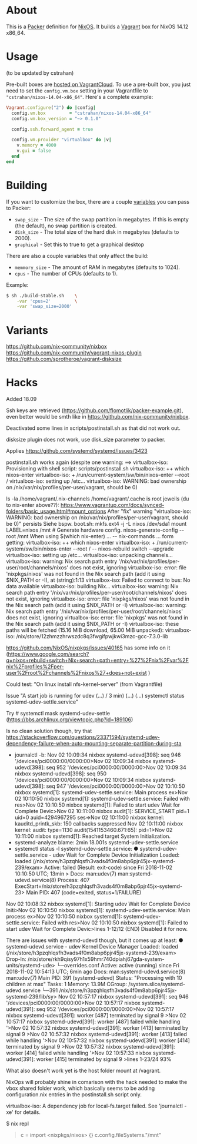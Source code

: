 # About

This is a [Packer](http://packer.io) definition for [NixOS](http://nixos.org). It
builds a [Vagrant](http://www.vagrantup.com/) box for NixOS 14.12
x86_64.

# Usage

(to be updated by cstrahan)

Pre-built boxes are [hosted on
VagrantCloud](https://vagrantcloud.com/cstrahan). To use a pre-built
box, you just need to set the `config.vm.box` setting in your
Vagrantfile to `"cstrahan/nixos-14.04-x86_64"`. Here's a complete
example:

``` ruby
Vagrant.configure("2") do |config|
  config.vm.box         = "cstrahan/nixos-14.04-x86_64"
  config.vm.box_version = "~> 0.1.0"

  config.ssh.forward_agent = true

  config.vm.provider "virtualbox" do |v|
    v.memory = 4000
    v.gui = false
  end
end
```

# Building

If you want to customize the box, there are a couple
[variables](http://www.packer.io/docs/templates/user-variables.html) you can
pass to Packer:

* `swap_size` - The size of the swap partition in megabytes. If this is empty (the
  default), no swap partition is created.
* `disk_size` - The total size of the hard disk in megabytes (defaults
  to 2000).
* `graphical` - Set this to true to get a graphical desktop

There are also a couple variables that only affect the build:

* `memmory_size` - The amount of RAM in megabytes (defaults to 1024).
* `cpus` - The number of CPUs (defaults to 1).

Example:

``` bash
$ sh ./build-stable.sh    \
    -var 'cpus=2'         \
    -var 'swap_size=2000'
```

# Variants

https://github.com/nix-community/nixbox  
https://github.com/nix-community/vagrant-nixos-plugin  
https://github.com/sprotheroe/vagrant-disksize  

# Hacks

Added 18.09  

Ssh keys are retrieved (https://github.com/flomotlik/packer-example.git), even better would be smth like in https://github.com/nix-community/nixbox.

Deactivated some lines in scripts/postinstall.sh as that did not work out.

disksize plugin does not work, use disk_size parameter to packer.

Applies https://github.com/systemd/systemd/issues/3423

postinstall.sh works again (despite one warning: ==> virtualbox-iso: Provisioning with shell script: scripts/postinstall.sh
    virtualbox-iso: ++ which nixos-enter
    virtualbox-iso: + /run/current-system/sw/bin/nixos-enter --root /
    virtualbox-iso: setting up /etc...
    virtualbox-iso: WARNING: bad ownership on /nix/var/nix/profiles/per-user/vagrant, should be 0)

ls -la /home/vagrant/.nix-channels /home/vagrant/.cache is root jeweils (du to nix-enter above??): https://www.vagrantup.com/docs/synced-folders/basic_usage.html#mount_options
After "fix" warning "virtualbox-iso: WARNING: bad ownership on /nix/var/nix/profiles/per-user/vagrant, should be 0)" persists
	Siehe bspw. boot.sh:
	mkfs.ext4 -j -L nixos /dev/sda1
	mount LABEL=nixos /mnt
	# Generate hardware config.
	nixos-generate-config --root /mnt
When using $(which nix-enter) ... -- nix-commands ... form getting:
virtualbox-iso: ++ which nixos-enter
    virtualbox-iso: + /run/current-system/sw/bin/nixos-enter --root / -- nixos-rebuild switch --upgrade
    virtualbox-iso: setting up /etc...
    virtualbox-iso: unpacking channels...
    virtualbox-iso: warning: Nix search path entry '/nix/var/nix/profiles/per-user/root/channels/nixos' does not exist, ignoring
    virtualbox-iso: error: file 'nixpkgs/nixos' was not found in the Nix search path (add it using $NIX_PATH or -I), at (string):1:13
    virtualbox-iso: Failed to connect to bus: No data available
    virtualbox-iso: building Nix...
    virtualbox-iso: warning: Nix search path entry '/nix/var/nix/profiles/per-user/root/channels/nixos' does not exist, ignoring
    virtualbox-iso: error: file 'nixpkgs/nixos' was not found in the Nix search path (add it using $NIX_PATH or -I)
    virtualbox-iso: warning: Nix search path entry '/nix/var/nix/profiles/per-user/root/channels/nixos' does not exist, ignoring
    virtualbox-iso: error: file 'nixpkgs' was not found in the Nix search path (add it using $NIX_PATH or -I)
    virtualbox-iso: these paths will be fetched (15.16 MiB download, 65.00 MiB unpacked):
    virtualbox-iso:   /nix/store/12zhmzzhrwszdc8q3fwgifpwjkwi3mzc-gcc-7.3.0-lib

https://github.com/NixOS/nixpkgs/issues/40165 has some info on it (https://www.google.com/search?q=nixos+rebuild+switch+Nix+search+path+entry+%27%2Fnix%2Fvar%2Fnix%2Fprofiles%2Fper-user%2Froot%2Fchannels%2Fnixos%27+does+not+exist )

Could test: "On linux install nfs-kernel-server" (from Vagrantfile)

Issue "A start job is running for udev (...) / 3 min)
(...)
(...) systemctl status systemd-udev-settle.service"

Try # systemctl mask systemd-udev-settle (https://bbs.archlinux.org/viewtopic.php?id=189106)

Is no clean solution though, try that https://stackoverflow.com/questions/23371594/systemd-udev-dependency-failure-when-auto-mounting-separate-partition-during-sta
* journalctl -b:
Nov 02 10:09:34 nixbox systemd-udevd[398]: seq 946 '/devices/pci0000:00/0000:00>Nov 02 10:09:34 nixbox systemd-udevd[398]: seq 952 '/devices/pci0000:00/0000:00>Nov 02 10:09:34 nixbox systemd-udevd[398]: seq 950 '/devices/pci0000:00/0000:00>Nov 02 10:09:34 nixbox systemd-udevd[398]: seq 947 '/devices/pci0000:00/0000:00>Nov 02 10:10:50 nixbox systemd[1]: systemd-udev-settle.service: Main process ex>Nov 02 10:10:50 nixbox systemd[1]: systemd-udev-settle.service: Failed with res>Nov 02 10:10:50 nixbox systemd[1]: Failed to start udev Wait for Complete Devic>Nov 02 10:11:00 nixbox audit[1]: SERVICE_START pid=1 uid=0 auid=4294967295 ses=>Nov 02 10:11:00 nixbox kernel: kauditd_printk_skb: 150 callbacks suppressed
Nov 02 10:11:00 nixbox kernel: audit: type=1130 audit(1541153460.671:65): pid=1>Nov 02 10:11:00 nixbox systemd[1]: Reached target System Initialization.
* systemd-analyze blame:
    2min 18.001s systemd-udev-settle.service
* systemctl status -l systemd-udev-settle.service:
● systemd-udev-settle.service - udev Wait for Complete Device Initialization
   Loaded: loaded (/nix/store/h3pzqhlqsfh3vads4f0m8abp6pjr45jx-systemd-239/exam>   Active: failed (Result: exit-code) since Fri 2018-11-02 10:10:50 UTC; 13min >     Docs: man:udev(7)
           man:systemd-udevd.service(8)
  Process: 407 ExecStart=/nix/store/h3pzqhlqsfh3vads4f0m8abp6pjr45jx-systemd-23> Main PID: 407 (code=exited, status=1/FAILURE)

Nov 02 10:08:32 nixbox systemd[1]: Starting udev Wait for Complete Device Initi>Nov 02 10:10:50 nixbox systemd[1]: systemd-udev-settle.service: Main process ex>Nov 02 10:10:50 nixbox systemd[1]: systemd-udev-settle.service: Failed with res>Nov 02 10:10:50 nixbox systemd[1]: Failed to start udev Wait for Complete Devic>lines 1-12/12 (END)
Disabled it for now.

There are issues with systemd-udevd though, but it comes up at least:
● systemd-udevd.service - udev Kernel Device Manager
   Loaded: loaded (/nix/store/h3pzqhlqsfh3vads4f0m8abp6pjr45jx-systemd-239/exam>  Drop-In: /nix/store/rkh9qisy97h1x59hmr740dpiahj67gda-system-units/systemd-ude>           └─overrides.conf
   Active: active (running) since Fri 2018-11-02 10:54:13 UTC; 6min ago
     Docs: man:systemd-udevd.service(8)
           man:udev(7)
 Main PID: 391 (systemd-udevd)
   Status: "Processing with 10 children at max"
    Tasks: 1
   Memory: 13.9M
   CGroup: /system.slice/systemd-udevd.service
           └─391 /nix/store/h3pzqhlqsfh3vads4f0m8abp6pjr45jx-systemd-239/lib/sy>
Nov 02 10:57:17 nixbox systemd-udevd[391]: seq 946 '/devices/pci0000:00/0000:00>Nov 02 10:57:17 nixbox systemd-udevd[391]: seq 952 '/devices/pci0000:00/0000:00>Nov 02 10:57:17 nixbox systemd-udevd[391]: worker [487] terminated by signal 9 >Nov 02 10:57:17 nixbox systemd-udevd[391]: worker [487] failed while handling '>Nov 02 10:57:32 nixbox systemd-udevd[391]: worker [413] terminated by signal 9 >Nov 02 10:57:32 nixbox systemd-udevd[391]: worker [413] failed while handling '>Nov 02 10:57:32 nixbox systemd-udevd[391]: worker [414] terminated by signal 9 >Nov 02 10:57:32 nixbox systemd-udevd[391]: worker [414] failed while handling '>Nov 02 10:57:33 nixbox systemd-udevd[391]: worker [415] terminated by signal 9 >lines 1-23/24 93%

What also doesn't work yet is the host folder mount at /vagrant.

NixOps will probably shine in comarison with the hack needed to make the vbox shared folder work, which basically seems to be adding configuration.nix entries in the postinstall.sh script only.

virtualbox-iso: A dependency job for local-fs.target failed. See 'journalctl -xe' for details.

$ nix repl
> c = import <nixpkgs/nixos> {}
> c.config.fileSystems."/mnt"